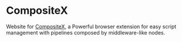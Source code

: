 # CompositeX

Website for [CompositeX](https://chrome.google.com/webstore/detail/compositex/dadpgjlikjloiiiijeggkpiibhhloldi), a Powerful browser extension for easy script management with pipelines composed by middleware-like nodes.
